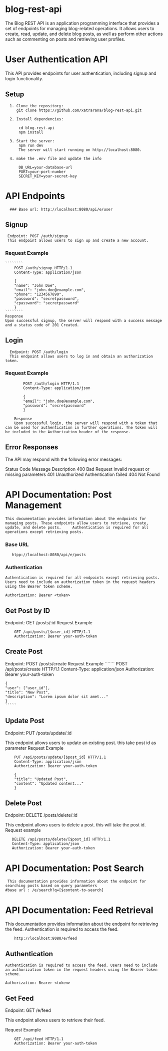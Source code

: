 # blog-rest-api
The Blog REST API is an application programming interface that provides a set of endpoints for managing blog-related operations. It allows users to create, read, update, and delete blog posts, as well as perform other actions such as commenting on posts and retrieving user profiles.

# User Authentication API

This API provides endpoints for user authentication, including signup and login functionality.

## Setup

      1. Clone the repository:
         git clone https://github.com/xatrarana/blog-rest-api.git 

      2. Install dependencies:
      
          cd blog-rest-api
          npm install
      
      3. Start the server:
          npm run dev
          The server will start running on http://localhost:8080.

      4. make the .env file and update the info
      
          DB_URL=your-database-url
          PORT=your-port-number
          SECRET_KEY=your-secret-key
     

# API Endpoints
      ### Base url: http://localhost:8080/api/e/user 
  ## Signup
     Endpoint: POST /auth/signup
     This endpoint allows users to sign up and create a new account.
  ### Request Example
    ````````
        POST /auth/signup HTTP/1.1
        Content-Type: application/json

        {
        "name": "John Doe",
        "email": "john.doe@example.com",
        "phone": "1234567890",
        "password": "secretpassword",
        "cpassword": "secretpassword"
        }
    ````````
    Response
    Upon successful signup, the server will respond with a success message and a status code of 201 Created.
  
  ## Login
      Endpoint: POST /auth/login
      This endpoint allows users to log in and obtain an authorization token.
  ### Request Example
````````
        POST /auth/login HTTP/1.1
        Content-Type: application/json

        {
        "email": "john.doe@example.com",
        "password": "secretpassword"
        }
````````
        Response
        Upon successful login, the server will respond with a token that can be used for authentication in further operations. The token will be included in the Authorization header of the response.
## Error Responses
The API may respond with the following error messages:

Status Code	Message	Description
400	Bad Request	Invalid request or missing parameters
401	Unauthorized	Authentication failed
404	Not Found	

# API Documentation: Post Management

    This documentation provides information about the endpoints for managing posts. These endpoints allow users to retrieve, create, update, and delete posts.     Authentication is required for all operations except retrieving posts.
  ### Base URL
  ````
     htpp://localhost:8080/api/e/posts 
  ````
  ### Authentication
    Authentication is required for all endpoints except retrieving posts. Users need to include an authorization token in the request headers using the Bearer token scheme.

    Authorization: Bearer <token>
## Get Post by ID
Endpoint: GET /posts/:id
    Request Example
````
    GET /api/posts/[$user_id] HTTP/1.1
    Authorization: Bearer your-auth-token
````
## Create Post
Endpoint: POST /posts/create
    Request Example
    ```````
    POST /api/posts/create HTTP/1.1
    Content-Type: application/json
    Authorization: Bearer your-auth-token

    {
    "user": ["user_id"],
    "title": "New Post",
    "description": "Lorem ipsum dolor sit amet..."
    }
    `````
## Update Post
Endpoint: PUT /posts/update/:id

This endpoint allows users to update an existing post. this take post id as parameter
Request Example
`````
    PUT /api/posts/update/[$post_id] HTTP/1.1
    Content-Type: application/json
    Authorization: Bearer your-auth-token

    {
    "title": "Updated Post",
    "content": "Updated content..."
    }
`````
## Delete Post
Endpoint: DELETE /posts/delete/:id

This endpoint allows users to delete a post. this will take the post id.
 Request example
 ``````
    DELETE /api/posts/delete/[$post_id] HTTP/1.1
    Content-Type: application/json
    Authorization: Bearer your-auth-token
``````
# API Documentation: Post Search
     This documentation provides information about the endpoint for searching posts based on query parameters
    #base url : /e/search?q=[$content-to-search]

# API Documentation: Feed Retrieval
This documentation provides information about the endpoint for retrieving the feed. Authentication is required to access the feed.
```
    http://localhost:8080/e/feed
```
## Authentication
    Authentication is required to access the feed. Users need to include an authorization token in the request headers using the Bearer token scheme.
````
Authorization: Bearer <token>
````
## Get Feed
Endpoint: GET /e/feed

This endpoint allows users to retrieve their feed.

Request Example
```
    GET /api/feed HTTP/1.1
    Authorization: Bearer your-auth-token
```
